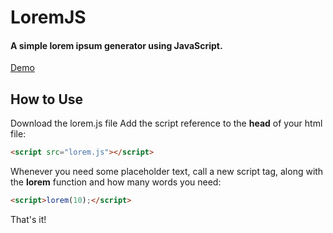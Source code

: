 # LoremJS
#### A simple lorem ipsum generator using JavaScript.

[Demo](https://fyrebite.github.io/lorem-js/)

## How to Use
Download the lorem.js file
Add the script reference to the __head__ of your html file:
```html
<script src="lorem.js"></script>
```
Whenever you need some placeholder text, call a new script tag, along with the __lorem__ function and how many words you need:
```html
<script>lorem(10);</script>

```
That's it!